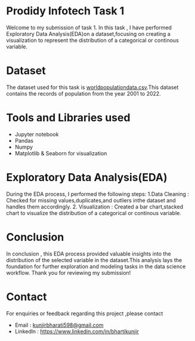 # Prodidy Infotech Task 1
Welcome to my submission of task 1. In this task , I have performed Exploratory Data Analysis(EDA)on a dataset,focusing on creating a visualization to represent the distribution of a categorical or continous variable.
# Dataset
The dataset used for this task is [worldpopulationdata.csv](https://github.com/user-attachments/files/20351267/worldpopulationdata.csv).This dataset contains the records of population from the year 2001 to 2022.
# Tools and Libraries used

- Jupyter notebook
- Pandas
- Numpy
- Matplotlib & Seaborn for visualization
# Exploratory Data Analysis(EDA)
During the EDA process, I performed the following steps:
1.Data Cleaning : Checked for missing values,duplicates,and outliers inthe dataset and handles them accordingly.
2. Visualization : Created a bar chart,stacked chart to visualize the distribution of a categorical or continous variable.
# Conclusion
In conclusion , this EDA process provided valuable insights into the distribution of the selected variable in the dataset.This analysis lays the foundation for further exploration and modeling tasks in the data science workflow.
Thank you for reviewing my submission!
# Contact
For enquiries or feedback regarding this project ,please contact
- Email : kunjirbharati598@gmail.com
- Linkedln : https://www.linkedin.com/in/bhartikunjir

